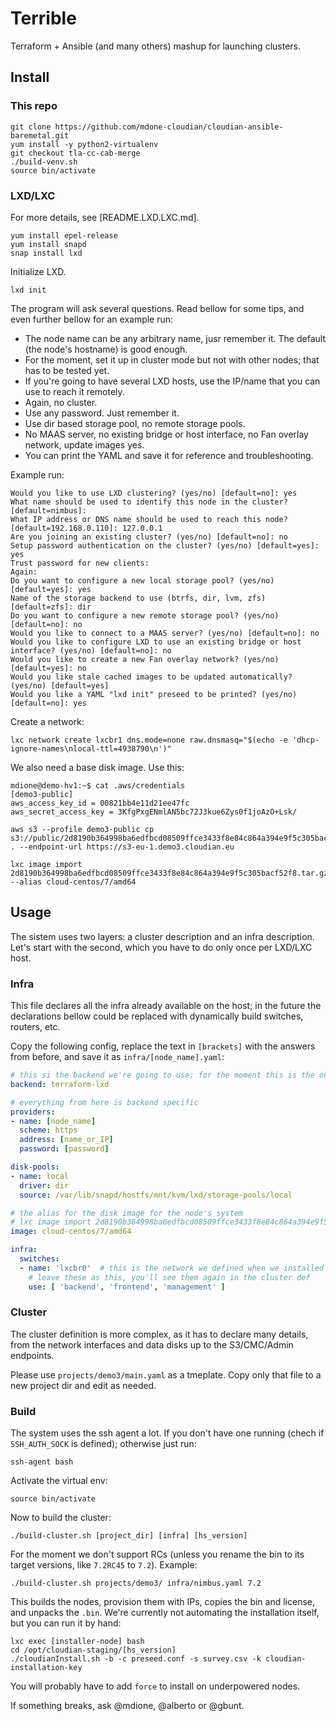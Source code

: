 # Terrible

Terraform + Ansible (and many others) mashup for launching clusters.

## Install

### This repo

    git clone https://github.com/mdone-cloudian/cloudian-ansible-baremetal.git
    yum install -y python2-virtualenv
    git checkout tla-cc-cab-merge
    ./build-venv.sh
    source bin/activate

### LXD/LXC

For more details, see [README.LXD.LXC.md].

    yum install epel-release
    yum install snapd
    snap install lxd

Initialize LXD.

    lxd init

The program will ask several questions. Read bellow for some tips, and even
further bellow for an example run:

* The node name can be any arbitrary name, jusr remember it.  The default (the node's hostname) is good enough.
* For the moment, set it up in cluster mode but not with other nodes; that has to be tested yet.
* If you're going to have several LXD hosts, use the IP/name that you can use to reach it remotely.
* Again, no cluster.
* Use any password. Just remember it.
* Use dir based storage pool, no remote storage pools.
* No MAAS server, no existing bridge or host interface, no Fan overlay network, update images yes.
* You can print the YAML and save it for reference and troubleshooting.

Example run:

    Would you like to use LXD clustering? (yes/no) [default=no]: yes
    What name should be used to identify this node in the cluster? [default=nimbus]:
    What IP address or DNS name should be used to reach this node? [default=192.168.0.110]: 127.0.0.1
    Are you joining an existing cluster? (yes/no) [default=no]: no
    Setup password authentication on the cluster? (yes/no) [default=yes]: yes
    Trust password for new clients:
    Again:
    Do you want to configure a new local storage pool? (yes/no) [default=yes]: yes
    Name of the storage backend to use (btrfs, dir, lvm, zfs) [default=zfs]: dir
    Do you want to configure a new remote storage pool? (yes/no) [default=no]: no
    Would you like to connect to a MAAS server? (yes/no) [default=no]: no
    Would you like to configure LXD to use an existing bridge or host interface? (yes/no) [default=no]: no
    Would you like to create a new Fan overlay network? (yes/no) [default=yes]: no
    Would you like stale cached images to be updated automatically? (yes/no) [default=yes]
    Would you like a YAML "lxd init" preseed to be printed? (yes/no) [default=no]: yes

Create a network:

    lxc network create lxcbr1 dns.mode=none raw.dnsmasq="$(echo -e 'dhcp-ignore-names\nlocal-ttl=4938790\n')"

We also need a base disk image. Use this:

    mdione@demo-hv1:~$ cat .aws/credentials
    [demo3-public]
    aws_access_key_id = 00821bb4e11d21ee47fc
    aws_secret_access_key = 3KfgPxgENmlAN5bc72J3kue6Zys0f1joAzO+Lsk/

    aws s3 --profile demo3-public cp s3://public/2d8190b364998ba6edfbcd08509ffce3433f8e84c864a394e9f5c305bacf52f8.tar.gz . --endpoint-url https://s3-eu-1.demo3.cloudian.eu

    lxc image import 2d8190b364998ba6edfbcd08509ffce3433f8e84c864a394e9f5c305bacf52f8.tar.gz --alias cloud-centos/7/amd64

## Usage

The sistem uses two layers: a cluster description and an infra description. Let's start with the second,
which you have to do only once per LXD/LXC host.

### Infra

This file declares all the infra already available on the host; in the future the declarations bellow
could be replaced with dynamically build switches, routers, etc.

Copy the following config, replace the text in `[brackets]` with the answers from before, and
save it as `infra/[node_name].yaml`:

```yaml
# this si the backend we're going to use; for the moment this is the only one
backend: terraform-lxd

# everything from here is backend specific
providers:
- name: [node_name]
  scheme: https
  address: [name_or_IP]
  password: [password]

disk-pools:
- name: local
  driver: dir
  source: /var/lib/snapd/hostfs/mnt/kvm/lxd/storage-pools/local

# the alias for the disk image for the node's system
# lxc image import 2d8190b364998ba6edfbcd08509ffce3433f8e84c864a394e9f5c305bacf52f8.tar.gz --alias cloud-centos/7/amd64
image: cloud-centos/7/amd64

infra:
  switches:
  - name: 'lxcbr0'  # this is the network we defined when we installed LXD
    # leave these as this, you'll see them again in the cluster def
    use: [ 'backend', 'frontend', 'management' ]
```

### Cluster

The cluster definition is more complex, as it has to declare many details, from the network interfaces
and data disks up to the S3/CMC/Admin endpoints.

Please use `projects/demo3/main.yaml` as a tmeplate. Copy only that file to a new project dir and edit
as needed.

### Build

The system uses the ssh agent a lot. If you don't have one running (chech if `SSH_AUTH_SOCK` is defined);
otherwise just run:

    ssh-agent bash

Activate the virtual env:

    source bin/activate

Now to build the cluster:

    ./build-cluster.sh [project_dir] [infra] [hs_version]

For the moment we don't support RCs (unless you rename the bin to its target versions,
like `7.2RC45` to `7.2`). Example:

    ./build-cluster.sh projects/demo3/ infra/nimbus.yaml 7.2

This builds the nodes, provision them with IPs, copies the bin and license, and unpacks the `.bin`.
We're currently not automating the installation itself, but you can run it by hand:

    lxc exec [installer-node] bash
    cd /opt/cloudian-staging/[hs_version]
    ./cloudianInstall.sh -b -c preseed.conf -s survey.csv -k cloudian-installation-key

You will probably have to add `force` to install on underpowered nodes.

If something breaks, ask @mdione, @alberto or @gbunt.
